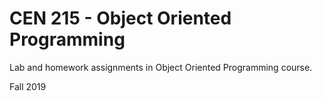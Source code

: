 # CEN 215 - Object Oriented Programming

Lab and homework assignments in Object Oriented Programming course.

Fall 2019
